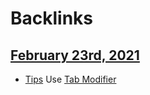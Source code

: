 
# Backlinks
## [February 23rd, 2021](<February 23rd, 2021.md>)
- [Tips](<Tips.md>) Use [Tab Modifier](<Tab Modifier.md>)

